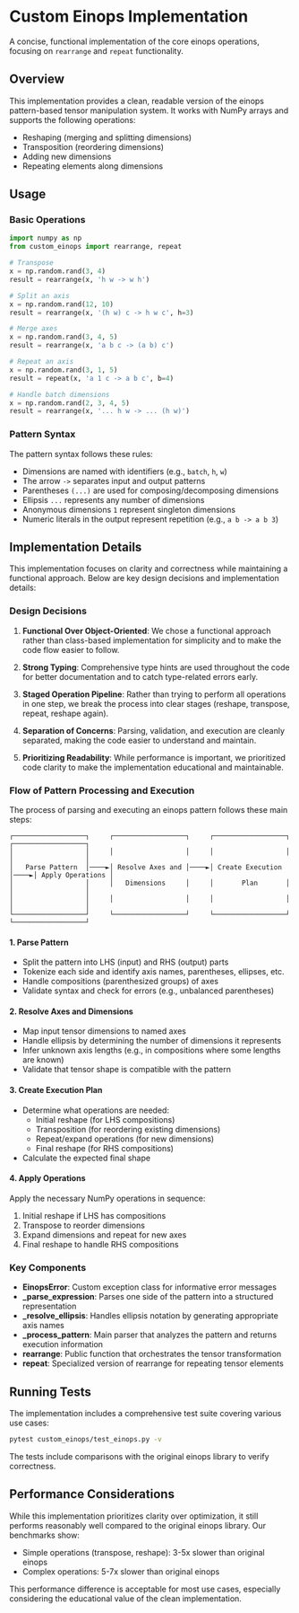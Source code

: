 # Custom Einops Implementation

A concise, functional implementation of the core einops operations, focusing on `rearrange` and `repeat` functionality.

## Overview

This implementation provides a clean, readable version of the einops pattern-based tensor manipulation system. It works with NumPy arrays and supports the following operations:

- Reshaping (merging and splitting dimensions)
- Transposition (reordering dimensions)
- Adding new dimensions
- Repeating elements along dimensions

## Usage

### Basic Operations

```python
import numpy as np
from custom_einops import rearrange, repeat

# Transpose
x = np.random.rand(3, 4)
result = rearrange(x, 'h w -> w h')

# Split an axis
x = np.random.rand(12, 10)
result = rearrange(x, '(h w) c -> h w c', h=3)

# Merge axes
x = np.random.rand(3, 4, 5)
result = rearrange(x, 'a b c -> (a b) c')

# Repeat an axis
x = np.random.rand(3, 1, 5)
result = repeat(x, 'a 1 c -> a b c', b=4)

# Handle batch dimensions
x = np.random.rand(2, 3, 4, 5)
result = rearrange(x, '... h w -> ... (h w)')
```

### Pattern Syntax

The pattern syntax follows these rules:

- Dimensions are named with identifiers (e.g., `batch`, `h`, `w`)
- The arrow `->` separates input and output patterns
- Parentheses `(...)` are used for composing/decomposing dimensions
- Ellipsis `...` represents any number of dimensions
- Anonymous dimensions `1` represent singleton dimensions
- Numeric literals in the output represent repetition (e.g., `a b -> a b 3`)

## Implementation Details

This implementation focuses on clarity and correctness while maintaining a functional approach. Below are key design decisions and implementation details:

### Design Decisions

1. **Functional Over Object-Oriented**: We chose a functional approach rather than class-based implementation for simplicity and to make the code flow easier to follow.

2. **Strong Typing**: Comprehensive type hints are used throughout the code for better documentation and to catch type-related errors early.

3. **Staged Operation Pipeline**: Rather than trying to perform all operations in one step, we break the process into clear stages (reshape, transpose, repeat, reshape again).

4. **Separation of Concerns**: Parsing, validation, and execution are cleanly separated, making the code easier to understand and maintain.

5. **Prioritizing Readability**: While performance is important, we prioritized code clarity to make the implementation educational and maintainable.

### Flow of Pattern Processing and Execution

The process of parsing and executing an einops pattern follows these main steps:

```
┌──────────────────┐     ┌──────────────────┐     ┌──────────────────┐     ┌──────────────────┐
│                  │     │                  │     │                  │     │                  │
│   Parse Pattern  │────►│ Resolve Axes and │────►│ Create Execution │────►│ Apply Operations │
│                  │     │   Dimensions     │     │       Plan       │     │                  │
│                  │     │                  │     │                  │     │                  │
└──────────────────┘     └──────────────────┘     └──────────────────┘     └──────────────────┘
```

#### 1. Parse Pattern

- Split the pattern into LHS (input) and RHS (output) parts
- Tokenize each side and identify axis names, parentheses, ellipses, etc.
- Handle compositions (parenthesized groups) of axes
- Validate syntax and check for errors (e.g., unbalanced parentheses)

#### 2. Resolve Axes and Dimensions

- Map input tensor dimensions to named axes
- Handle ellipsis by determining the number of dimensions it represents
- Infer unknown axis lengths (e.g., in compositions where some lengths are known)
- Validate that tensor shape is compatible with the pattern

#### 3. Create Execution Plan

- Determine what operations are needed:
  - Initial reshape (for LHS compositions)
  - Transposition (for reordering existing dimensions)
  - Repeat/expand operations (for new dimensions)
  - Final reshape (for RHS compositions)
- Calculate the expected final shape

#### 4. Apply Operations

Apply the necessary NumPy operations in sequence:
1. Initial reshape if LHS has compositions
2. Transpose to reorder dimensions
3. Expand dimensions and repeat for new axes
4. Final reshape to handle RHS compositions

### Key Components

- **EinopsError**: Custom exception class for informative error messages
- **_parse_expression**: Parses one side of the pattern into a structured representation
- **_resolve_ellipsis**: Handles ellipsis notation by generating appropriate axis names
- **_process_pattern**: Main parser that analyzes the pattern and returns execution information
- **rearrange**: Public function that orchestrates the tensor transformation
- **repeat**: Specialized version of rearrange for repeating tensor elements

## Running Tests

The implementation includes a comprehensive test suite covering various use cases:

```bash
pytest custom_einops/test_einops.py -v
```

The tests include comparisons with the original einops library to verify correctness.

## Performance Considerations

While this implementation prioritizes clarity over optimization, it still performs reasonably well compared to the original einops library. Our benchmarks show:

- Simple operations (transpose, reshape): 3-5x slower than original einops
- Complex operations: 5-7x slower than original einops

This performance difference is acceptable for most use cases, especially considering the educational value of the clean implementation. 